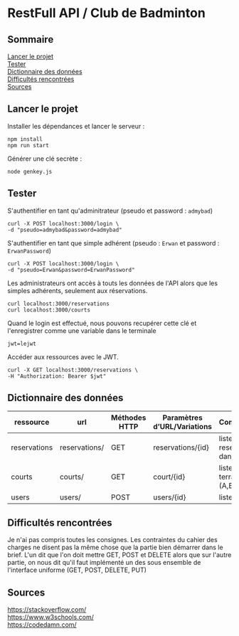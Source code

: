 # RestFull API / Club de Badminton

## Sommaire

[Lancer le projet](#lancer-le-projet)<br>
[Tester](#tester)<br>
[Dictionnaire des données](#dictionnaire-des-données)<br>
[Difficultés rencontrées](#difficultés-rencontrées)<br>
[Sources](#sources)<br>

## Lancer le projet

Installer les dépendances et lancer le serveur :
```
npm install
npm run start
```

Générer une clé secrète :
```
node genkey.js
```

## Tester

S'authentifier en tant qu'adminitrateur (pseudo et password : `admybad`)
```
curl -X POST localhost:3000/login \
-d "pseudo=admybad&password=admybad"
```
S'authentifier en tant que simple adhérent (pseudo : `Erwan` et password : `ErwanPassword`)
```
curl -X POST localhost:3000/login \
-d "pseudo=Erwan&password=ErwanPassword"
```
Les administrateurs ont accès à touts les données de l'API alors que les simples adhérents, seulement aux réservations.
```
curl localhost:3000/reservations
curl localhost:3000/courts
```
Quand le login est effectué, nous pouvons recupérer cette clé et l'enregistrer comme une variable dans le terminale
```
jwt=lejwt
```
Accéder aux ressources avec le JWT.
```
curl -X GET localhost:3000/reservations \
-H "Authorization: Bearer $jwt"
```

## Dictionnaire des données

| ressource   | url          | Méthodes HTTP | Paramètres d’URL/Variations | Commentaires                                                   |
| ----------- | ------------ | ------------- | --------------------------- | -------------------------------------------------------------- |
| reservations | reservations/ | GET           | reservations/{id}            | liste des reservations dans le club                           |
| courts      | courts/      | GET           | court/{id}                 | liste des terrains (A,B,C,D) |
| users      | users/      | POST           | users/{id}                 | liste des users    |
     

## Difficultés rencontrées
Je n'ai pas compris toutes les consignes. Les contraintes du cahier des charges ne disent pas la même chose que la partie bien démarrer dans le brief. L'un dit que l'on doit mettre GET, POST et DELETE alors que sur l'autre partie, on nous dit qu'il faut implémenté un des sous ensemble de l'interface uniforme (GET, POST, DELETE, PUT)

## Sources

https://stackoverflow.com/<br>
https://www.w3schools.com/<br>
https://codedamn.com/

